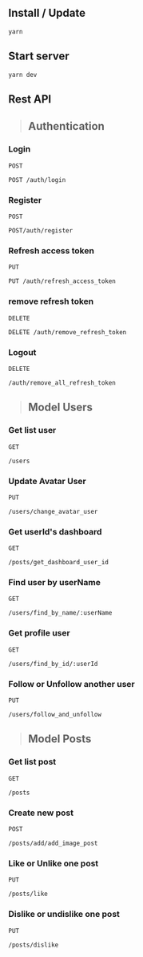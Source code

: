 ## Install / Update

```
yarn
```

## Start server

```
yarn dev
```

## Rest API

> ## Authentication

### Login
`POST `
```
POST /auth/login
```

### Register
`POST `
```
POST/auth/register
```

### Refresh access token
`PUT `
```
PUT /auth/refresh_access_token
```

### remove refresh token
`DELETE `
```
DELETE /auth/remove_refresh_token
```

### Logout
`DELETE `
```
/auth/remove_all_refresh_token
```

> ## Model Users

### Get list user

`GET `

```
/users
```

### Update Avatar User

`PUT `

```
/users/change_avatar_user
```

### Get userId's dashboard

`GET `

```
/posts/get_dashboard_user_id
```

### Find user by userName

`GET `

```
/users/find_by_name/:userName
```

### Get profile user

`GET `

```
/users/find_by_id/:userId
```

### Follow or Unfollow another user

`PUT`

```
/users/follow_and_unfollow
```

> ## Model Posts

### Get list post

`GET`

```
/posts
```

### Create new post

`POST`

```
/posts/add/add_image_post
```

### Like or Unlike one post

`PUT`

```
/posts/like
```

### Dislike or undislike one post

`PUT`

```
/posts/dislike
```
